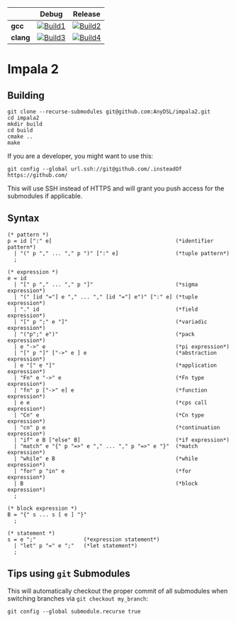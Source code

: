|                   | Debug             | Release           |
|-------------------|-------------------|-------------------|
| **gcc**           | [![Build1][1]][5] | [![Build2][2]][5] |
| **clang**         | [![Build3][3]][5] | [![Build4][4]][5] |

[1]: https://travis-matrix-badges.herokuapp.com/repos/AnyDSL/impala2/branches/master/1
[2]: https://travis-matrix-badges.herokuapp.com/repos/AnyDSL/impala2/branches/master/2
[3]: https://travis-matrix-badges.herokuapp.com/repos/AnyDSL/impala2/branches/master/3
[4]: https://travis-matrix-badges.herokuapp.com/repos/AnyDSL/impala2/branches/master/4
[5]: https://travis-ci.org/AnyDSL/impala2/

# Impala 2

## Building

```
git clone --recurse-submodules git@github.com:AnyDSL/impala2.git
cd impala2
mkdir build
cd build
cmake ..
make
```

If you are a developer, you might want to use this:
```
git config --global url.ssh://git@github.com/.insteadOf https://github.com/
```
This will use SSH instead of HTTPS and will grant you push access for the submodules if applicable.

## Syntax

```ebnf
(* pattern *)
p = id [":" e]                                       (*identifier pattern*)
  | "(" p "," ... "," p ")" [":" e]                  (*tuple pattern*)
  ;

(* expression *)
e = id
  | "[" p "," ... "," p "]"                          (*sigma expression*)
  | "(" [id "="] e "," ... "," [id "="] e")" [":" e] (*tuple expression*)
  | "." id                                           (*field expression*)
  | "[" p ";" e "]"                                  (*variadic expression*)
  | "("p";" e")"                                     (*pack expression*)
  | e "->" e                                         (*pi expression*)
  | "[" p "]" ["->" e ] e                            (*abstraction expression*)
  | e "[" e "]"                                      (*application expression*)
  | "Fn" e "->" e                                    (*Fn type expression*)
  | "fn" p ["->" e] e                                (*function expression*)
  | e e                                              (*cps call expression*)
  | "Cn" e                                           (*Cn type expression*)
  | "cn" p e                                         (*continuation expression*)
  | "if" e B ["else" B]                              (*if expression*)
  | "match" e "{" p "=>" e "," ... "," p "=>" e "}"  (*match expression*)
  | "while" e B                                      (*while expression*)
  | "for" p "in" e                                   (*for expression*)
  | B                                                (*block expression*)
  ;

(* block expression *)
B = "{" s ... s [ e ] "}"
  ;

(* statement *)
s = e ";"               (*expression statement*)
  | "let" p "=" e ";"   (*let statement*)
  ;
```

## Tips using ```git``` Submodules

This will automatically checkout the proper commit of all submodules when switching branches via ```git checkout my_branch```:
```
git config --global submodule.recurse true
```
